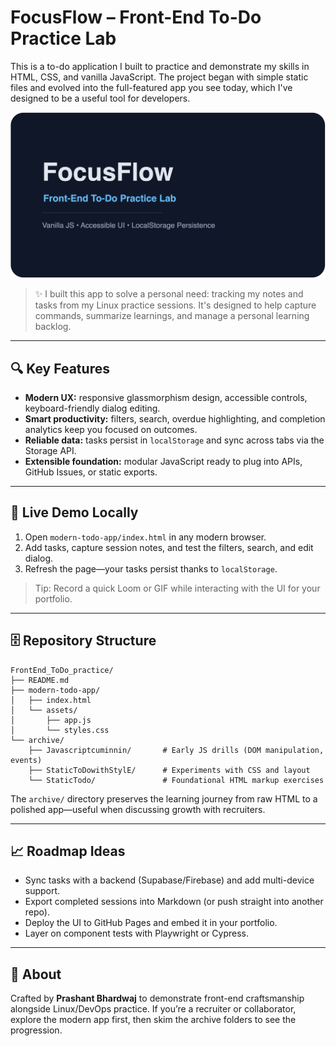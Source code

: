 # FocusFlow – Front-End To-Do Practice Lab

This is a to-do application I built to practice and demonstrate my skills in HTML, CSS, and vanilla JavaScript. The project began with simple static files and evolved into the full-featured app you see today, which I've designed to be a useful tool for developers.

![FocusFlow screenshot](modern-todo-app/assets/focusflow-banner.png)

> ✨ I built this app to solve a personal need: tracking my notes and tasks from my Linux practice sessions. It's designed to help capture commands, summarize learnings, and manage a personal learning backlog.

---

## 🔍 Key Features

- **Modern UX:** responsive glassmorphism design, accessible controls, keyboard-friendly dialog editing.
- **Smart productivity:** filters, search, overdue highlighting, and completion analytics keep you focused on outcomes.
- **Reliable data:** tasks persist in `localStorage` and sync across tabs via the Storage API.
- **Extensible foundation:** modular JavaScript ready to plug into APIs, GitHub Issues, or static exports.

---

## 🧪 Live Demo Locally

1. Open `modern-todo-app/index.html` in any modern browser.
2. Add tasks, capture session notes, and test the filters, search, and edit dialog.
3. Refresh the page—your tasks persist thanks to `localStorage`.

> Tip: Record a quick Loom or GIF while interacting with the UI for your portfolio.

---

## 🗄️ Repository Structure

```
FrontEnd_ToDo_practice/
├── README.md
├── modern-todo-app/
│   ├── index.html
│   └── assets/
│       ├── app.js
│       └── styles.css
└── archive/
    ├── Javascriptcuminnin/       # Early JS drills (DOM manipulation, events)
    ├── StaticToDowithStylE/      # Experiments with CSS and layout
    └── StaticTodo/               # Foundational HTML markup exercises
```

The `archive/` directory preserves the learning journey from raw HTML to a polished app—useful when discussing growth with recruiters.

---

## 📈 Roadmap Ideas

- Sync tasks with a backend (Supabase/Firebase) and add multi-device support.
- Export completed sessions into Markdown (or push straight into another repo).
- Deploy the UI to GitHub Pages and embed it in your portfolio.
- Layer on component tests with Playwright or Cypress.

---

## 🤝 About

Crafted by **Prashant Bhardwaj** to demonstrate front-end craftsmanship alongside Linux/DevOps practice. If you’re a recruiter or collaborator, explore the modern app first, then skim the archive folders to see the progression.
